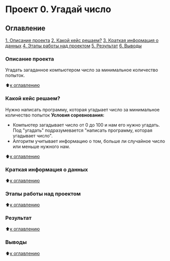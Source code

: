 # Проект 0. Угадай число

##  Оглавление
[1. Описание проекта](https://github.com/LarinDen/sf_ds/tree/main/Project_0/README.md#Описание-проекта)
[2. Какой кейс решаем?](https://github.com/LarinDen/sf_ds/tree/main/Project_0/README.md#Какой-кейс-решаем?)
[3. Краткая информация о данных](https://github.com/LarinDen/sf_ds/tree/main/Project_0/README.md#Краткая-информация-о-данных)
[4. Этапы работы над проектом](https://github.com/LarinDen/sf_ds/tree/main/Project_0/README.md#Этапы-работы-над-проектом)
[5. Результат](https://github.com/LarinDen/sf_ds/tree/main/Project_0/README.md#Результат)
[6. Выводы](https://github.com/LarinDen/sf_ds/tree/main/Project_0/README.md#Выводы)

### Описание проекта
Угадать загаданное компьютером число за минимальное количество попыток. 

:arrow_up:[к оглавлению](https://github.com/LarinDen/sf_ds/tree/main/Project_0/README.md#Оглавление)

### Какой кейс решаем?
Нужно написать программу, которая угадыает число за минимальное количество попыток
**Условия соревнования:**
- Компьютер загадывает число от 0 до 100 и нам его нужно угадать. Под "угадать" подразумевается "написать программу, которая угадывает число".
- Алгоритм учитывает информацию о том, больше ли случайное число или меньше нужного нам.

:arrow_up:[к оглавлению](https://github.com/LarinDen/sf_ds/tree/main/Project_0/README.md#Оглавление)

### Краткая информация о данных

:arrow_up:[к оглавлению](https://github.com/LarinDen/sf_ds/tree/main/Project_0/README.md#Оглавление)

### Этапы работы над проектом

:arrow_up:[к оглавлению](https://github.com/LarinDen/sf_ds/tree/main/Project_0/README.md#Оглавление)

### Результат

:arrow_up:[к оглавлению](https://github.com/LarinDen/sf_ds/tree/main/Project_0/README.md#Оглавление)

### Выводы

:arrow_up:[к оглавлению](https://github.com/LarinDen/sf_ds/tree/main/Project_0/README.md#Оглавление)

